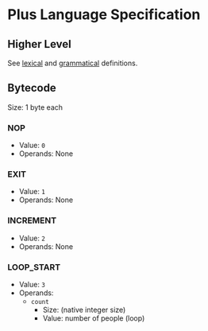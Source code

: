 # Plus Language Specification

## Higher Level

See [lexical](../src/lang/plus1s.l) and [grammatical](../src/lang/plus1s.y) definitions.

## Bytecode

Size: 1 byte each

### NOP

- Value: `0`
- Operands: None

### EXIT

- Value: `1`
- Operands: None

### INCREMENT

- Value: `2`
- Operands: None

### LOOP_START

- Value: `3`
- Operands:
  - `count`
    - Size: (native integer size)
    - Value: number of people (loop)

